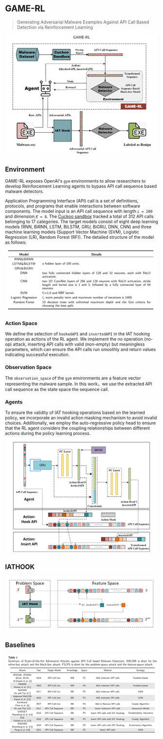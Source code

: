 # GAME-RL
> Generating Adversarial Malware Examples Against API Call Based Detection via Reinforcement Learning

![image](overview.JPG)
## Environment
GAME-RL exposes OpenAI's `gym` environments to allow researchers to develop Reinforcement Learning agents to bypass API call sequence based malware detectors. 

Application Programming Interface (API) call is a set of definitions, protocols, and programs that enable interactions between software components.
The model input is an API call sequence with length `𝐿 = 200` and dimension `𝐸 = 8`. The [Cuckoo sandbox](https://github.com/cuckoosandbox/cuckoo/wiki/Hooked-APIs-and-Categories) tracked a total of 312 API calls belonging to 17 categories.
The target models consist of eight deep learning models (RNN, BiRNN, LSTM, BiLSTM, GRU, BiGRU, DNN, CNN) and three machine learning models (Support Vector Machine (SVM), Logistic Regression (LR), Random Forest (RF)). The detailed structure of the model as follows:

![image](models.JPG)

### Action Space
We define the selection of `hookedAPI` and `insertedAPI` in the IAT hooking operation as actions of the RL agent. 
We implement the no operation (no-op) attack, inserting API calls with valid (non-empty) but meaningless parameters, which can ensure the API calls run smoothly and return values indicating successful execution.


### Observation Space
The `observation_space` of the `gym` environments are a feature vector representing the malware sample. In this work，we use the extracted API call sequence as the state space the sequence call.

### Agents
To ensure the validity of IAT hooking operations based on the learned policy, we incorporate an invalid action masking mechanism to avoid invalid choices. Additionally, we employ the auto-regressive policy head to ensure that the RL agent considers the coupling relationships between different actions during the policy learning process.

![image](agent.JPG)

## IATHOOK
![image](iathoook.JPG)

## Baselines
![image](baseline.JPG)
